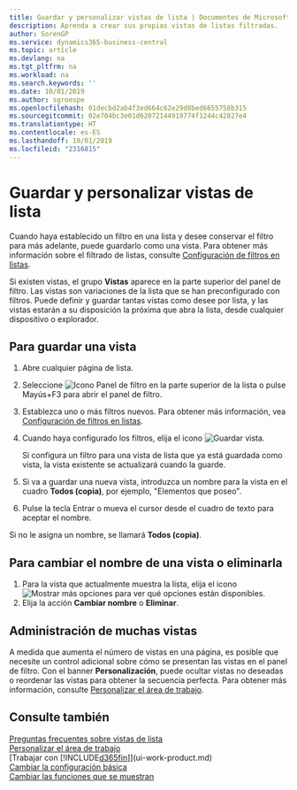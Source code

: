 ```yaml
---
title: Guardar y personalizar vistas de lista | Documentos de Microsoft
description: Aprenda a crear sus propias vistas de listas filtradas.
author: SorenGP
ms.service: dynamics365-business-central
ms.topic: article
ms.devlang: na
ms.tgt_pltfrm: na
ms.workload: na
ms.search.keywords: ''
ms.date: 10/01/2019
ms.author: sgroespe
ms.openlocfilehash: 01decbd2ab4f3ed664c62e29d8bed6655758b315
ms.sourcegitcommit: 02e704bc3e01d62072144919774f1244c42827e4
ms.translationtype: HT
ms.contentlocale: es-ES
ms.lasthandoff: 10/01/2019
ms.locfileid: "2316815"
---
```

# <a name="save-and-personalize-list-views"></a>Guardar y personalizar vistas de lista
Cuando haya establecido un filtro en una lista y desee conservar el filtro para más adelante, puede guardarlo como una vista. Para obtener más información sobre el filtrado de listas, consulte [Configuración de filtros en listas](ui-enter-criteria-filters.md#setting-filters-on-lists).

Si existen vistas, el grupo **Vistas** aparece en la parte superior del panel de filtro. Las vistas son variaciones de la lista que se han preconfigurado con filtros. Puede definir y guardar tantas vistas como desee por lista, y las vistas estarán a su disposición la próxima que abra la lista, desde cualquier dispositivo o explorador.

## <a name="to-save-a-view"></a>Para guardar una vista
1. Abre cualquier página de lista.
2. Seleccione ![Icono Panel de filtro](media/open-filter-pane-icon.png "Icono Panel de filtro") en la parte superior de la lista o pulse Mayús+F3 para abrir el panel de filtro.
3. Establezca uno o más filtros nuevos. Para obtener más información, vea [Configuración de filtros en listas](ui-enter-criteria-filters.md#setting-filters-on-lists).
4. Cuando haya configurado los filtros, elija el icono ![Guardar vista](media/save_view_icon.png "Guardar vista").

    Si configura un filtro para una vista de lista que ya está guardada como vista, la vista existente se actualizará cuando la guarde.
5. Si va a guardar una nueva vista, introduzca un nombre para la vista en el cuadro **Todos (copia)**, por ejemplo, "Elementos que poseo".
6. Pulse la tecla Entrar o mueva el cursor desde el cuadro de texto para aceptar el nombre.

Si no le asigna un nombre, se llamará **Todos (copia)**.

## <a name="to-rename-or-remove-a-view"></a>Para cambiar el nombre de una vista o eliminarla
1. Para la vista que actualmente muestra la lista, elija el icono ![Mostrar más opciones](media/show-more-options-icon.png "Mostrar más opciones") para ver qué opciones están disponibles.
2. Elija la acción **Cambiar nombre** o **Eliminar**.

## <a name="managing-many-views"></a>Administración de muchas vistas
A medida que aumenta el número de vistas en una página, es posible que necesite un control adicional sobre cómo se presentan las vistas en el panel de filtro. Con el banner **Personalización**, puede ocultar vistas no deseadas o reordenar las vistas para obtener la secuencia perfecta. Para obtener más información, consulte [Personalizar el área de trabajo](ui-personalization-user.md).

## <a name="see-also"></a>Consulte también
[Preguntas frecuentes sobre vistas de lista](ui-views-faq.md)  
[Personalizar el área de trabajo](ui-personalization-user.md)    
[Trabajar con [!INCLUDE[d365fin](includes/d365fin_md.md)]](ui-work-product.md)    
[Cambiar la configuración básica](ui-change-basic-settings.md)  
[Cambiar las funciones que se muestran](ui-experiences.md)  
